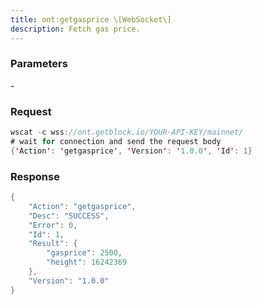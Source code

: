```yaml
---
title: ont:getgasprice \[WebSocket\]
description: Fetch gas price.
---
```


### Parameters


\-

### Request

``` java
wscat -c wss://ont.getblock.io/YOUR-API-KEY/mainnet/ 
# wait for connection and send the request body 
{'Action': 'getgasprice', 'Version': '1.0.0', 'Id': 1}
```

###  Response

``` java
{
    "Action": "getgasprice",
    "Desc": "SUCCESS",
    "Error": 0,
    "Id": 1,
    "Result": {
        "gasprice": 2500,
        "height": 16242369
    },
    "Version": "1.0.0"
}
```

